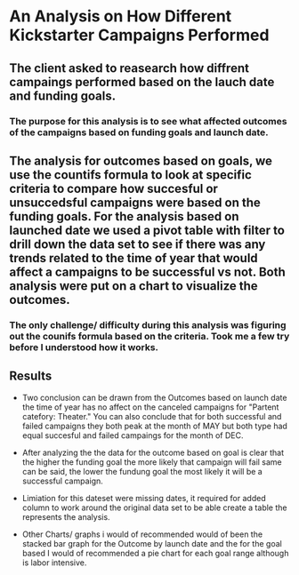 # An Analysis on How Different Kickstarter Campaigns Performed

## The client asked to reasearch how diffrent campaings performed based on the lauch date and funding goals.

### The purpose for this analysis is to see what affected outcomes of the campaigns based on funding goals and launch date.

## The analysis for outcomes based on goals, we use the countifs formula to look at specific criteria to compare how succesful or unsuccedsful campaigns were based on the funding goals. For the analysis based on launched date we used a pivot table with filter to drill down the data set to see if there was any trends related to the time of year that would affect a campaigns to be successful vs not. Both analysis were put on a chart to visualize the outcomes.

### The only challenge/ difficulty during this analysis was figuring out the counifs formula based on the criteria. Took me a few try before I understood how it works. 

## Results

- Two conclusion can  be drawn from the Outcomes based on launch date the time of year has no affect on the canceled campaigns for "Partent catefory: Theater." You can also conclude that for both successful and failed campaigns they both peak at the month of MAY but both type had equal succesful and failed campaings for the month of DEC.

- After analyzing the the data for the outcome based on goal is clear that the higher the funding goal the more likely that campaign will fail same can be said, the lower the fundung goal the most likely it will be a successful campaign. 

- Limiation for this dateset were missing dates, it required for added column to work around the original data set to be able create a table the represents the analysis.

- Other Charts/ graphs i would of recommended would of been the stacked bar graph for the Outcome by launch date and the for the goal based I would of recommended a pie chart for each goal range although is labor intensive.
